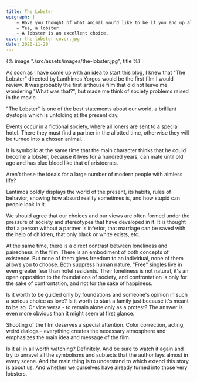 ```yaml
---
title: The Lobster
epigraph: |
    – Have you thought of what animal you’d like to be if you end up alone?
    – Yes, a lobster.
    – A lobster is an excellent choice.
cover: the-lobster-cover.jpg
date: 2020-11-20
---
```

{% image "./src/assets/images/the-lobster.jpg", title %}

As soon as I have come up with an idea to start this blog, I knew that "The Lobster" directed by Lanthimos Yorgos would be the first film I would review. It was probably the first arthouse film that did not leave me wondering "What was that?", but made me think of society problems raised in the movie.

"The Lobster" is one of the best statements about our world, a brilliant dystopia which is unfolding at the present day. 

Events occur in a fictional society, where all loners are sent to a special hotel. There they must find a partner in the allotted time, otherwise they will be turned into a chosen animal.

It is symbolic at the same time that the main character thinks that he could become a lobster, because it lives for a hundred years, can mate until old age and has blue blood like that of aristocrats.

Aren't these the ideals for a large number of modern people with aimless life?

Lantimos boldly displays the world of the present, its habits, rules of behavior, showing how absurd reality sometimes is, and how stupid can people look in it.

We should agree that our choices and our views are often formed under the pressure of society and stereotypes that have developed in it. It is thought that a person without a partner is inferior, that marriage can be saved with the help of children, that only black or white exists, etc.

At the same time, there is a direct contrast between loneliness and pairedness in the film. There is an embodiment of both concepts of existence. But none of them gives freedom to an individual, none of them allows you to choose. Both suppress human nature. "Free" singles live in even greater fear than hotel residents. Their loneliness is not natural, it's an open opposition to the foundations of society, and confrontation is only for the sake of confrontation, and not for the sake of happiness.

Is it worth to be guided only by foundations and someone's opinion in such a serious choice as love? Is it worth to start a family just because it's meant to be so. Or vice versa - to remain alone only as a protest? The answer is even more obvious than it might seem at first glance.

Shooting of the film deserves a special attention. Color correction, acting, weird dialogs – everything creates the necessary atmosphere and emphasizes the main idea and message of the film.

Is it all in all worth watching? Definitely. And be sure to watch it again and try to unravel all the symbolisms and subtexts that the author lays almost in every scene. And the main thing is to understand to which extend this story is about us. And whether we ourselves have already turned into those very lobsters.